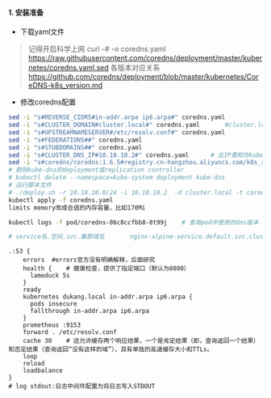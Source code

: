 #### 1. 安装准备

- 下载yaml文件
> 记得开启科学上网
> curl -# -o coredns.yaml https://raw.githubusercontent.com/coredns/deployment/master/kubernetes/coredns.yaml.sed
> 各版本对应关系 https://github.com/coredns/deployment/blob/master/kubernetes/CoreDNS-k8s_version.md

- 修改coredns配置

```bash
sed -i "s#REVERSE_CIDRS#in-addr.arpa ip6.arpa#" coredns.yaml
sed -i "s#CLUSTER_DOMAIN#cluster.local#" coredns.yaml       #cluster.local需和你kubelet配置的cluster-domain保持一致
sed -i "s#UPSTREAMNAMESERVER#/etc/resolv.conf#" coredns.yaml
sed -i "s#FEDERATIONS##" coredns.yaml
sed -i "s#STUBDOMAINS##" coredns.yaml
sed -i "s#CLUSTER_DNS_IP#10.10.10.2#" coredns.yaml      # 此IP需和你kubelet配置的IP一致
sed -i "s#coredns/coredns:1.6.5#registry.cn-hangzhou.aliyuncs.com/k8s_xzb/coredns:1.6.5#" coredns.yaml
# 删除kube-dns的deployment或replication controller
# kubectl delete --namespace=kube-system deployment kube-dns
# 运行脚本文件
# ./deploy.sh -r 10.10.10.0/24 -i 10.10.10.2  -d cluster.local -t coredns.yaml.sed -s >coredns.yaml
kubectl apply -f coredns.yaml
limits memory改成合适的内存容量，比如170Mi

kubectl logs -f pod/coredns-86c8ccfbb8-8t99j    # 查询pod中使用的dns版本

# service名.空间.svc.集群域名       nginx-alpine-service.default.svc.cluster.local
```


```shell
.:53 {
    errors  #errors官方没有明确解释，后面研究
    health {    # 健康检查，提供了指定端口（默认为8080）
      lameduck 5s
    }
    ready
    kubernetes dukang.local in-addr.arpa ip6.arpa {
      pods insecure
      fallthrough in-addr.arpa ip6.arpa
    }
    prometheus :9153
    forward . /etc/resolv.conf
    cache 30    # 这允许缓存两个响应结果，一个是肯定结果（即，查询返回一个结果）和否定结果（查询返回“没有这样的域”），具有单独的高速缓存大小和TTLs。
    loop
    reload
    loadbalance
}
# log stdout:日志中间件配置为将日志写入STDOUT

```